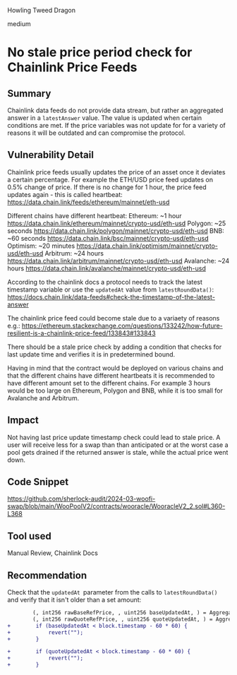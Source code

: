 Howling Tweed Dragon

medium

# No stale price period check for Chainlink Price Feeds

## Summary
Chainlink data feeds do not provide data stream, but rather an aggregated answer in a `latestAnswer` value. The value is updated when certain conditions are met. If the price variables was not update for for a variety of reasons it will be outdated and can compromise the protocol. 

## Vulnerability Detail
Chainlink price feeds usually updates the price of an asset once it deviates a certain percentage. For example the ETH/USD price feed updates on 0.5% change of price. If there is no change for 1 hour, the price feed updates again - this is called heartbeat: https://data.chain.link/feeds/ethereum/mainnet/eth-usd 

Different chains have different heartbeat:
Ethereum: ~1 hour https://data.chain.link/ethereum/mainnet/crypto-usd/eth-usd
Polygon: ~25 seconds https://data.chain.link/polygon/mainnet/crypto-usd/eth-usd
BNB: ~60 seconds https://data.chain.link/bsc/mainnet/crypto-usd/eth-usd
Optimism: ~20 minutes https://data.chain.link/optimism/mainnet/crypto-usd/eth-usd
Arbitrum: ~24 hours https://data.chain.link/arbitrum/mainnet/crypto-usd/eth-usd
Avalanche: ~24 hours https://data.chain.link/avalanche/mainnet/crypto-usd/eth-usd

According to the chainlink docs a protocol needs to track the latest timestamp variable or use the `updatedAt` value from `latestRoundData()`: https://docs.chain.link/data-feeds#check-the-timestamp-of-the-latest-answer

The chainlink price feed could become stale due to a variaety of reasons e.g.: https://ethereum.stackexchange.com/questions/133242/how-future-resilient-is-a-chainlink-price-feed/133843#133843

There should be a stale price check by adding a condition that checks for last update time and verifies it is in predetermined bound.

Having in mind that the contract would be deployed on various chains and that the different chains have different heartbeats it is recommended to have different amount set to the different chains. For example 3 hours would be too large on Ethereum, Polygon and BNB, while it is too small for Avalanche and Arbitrum. 

## Impact
Not having last price update timestamp check could lead to stale price. A user will receive less for a swap than than anticipated or at the worst case a pool gets drained if the returned answer is stale, while the actual price went down.

## Code Snippet
https://github.com/sherlock-audit/2024-03-woofi-swap/blob/main/WooPoolV2/contracts/wooracle/WooracleV2_2.sol#L360-L368

## Tool used
Manual Review, Chainlink Docs

## Recommendation
Check that the `updatedAt `parameter from the calls to `latestRoundData()` and verify that it isn't older than a set amount:
```diff
        (, int256 rawBaseRefPrice, , uint256 baseUpdatedAt, ) = AggregatorV3Interface(baseOracle).latestRoundData();
        (, int256 rawQuoteRefPrice, , uint256 quoteUpdatedAt, ) = AggregatorV3Interface(quoteOracle).latestRoundData();
+        if (baseUpdatedAt < block.timestamp - 60 * 60) {
+            revert("");
+        }

+        if (quoteUpdatedAt < block.timestamp - 60 * 60) {
+            revert("");
+        }
```